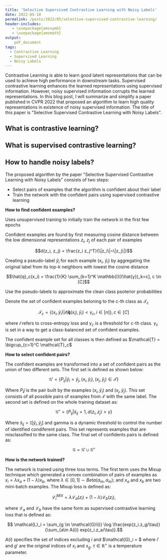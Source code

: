 ```yaml
---
title: 'Selective Supervised Contrastive Learning with Noisy Labels'
date: 2022-05-10
permalink: /posts/2022/05/selective-supervised-contrastive-learning/
header-includes:
   - \usepackage{amssymb}
   - \usepackage{amsmath}
output:
    pdf_document
tags:
  - Contrastive Learning
  - Supervised Learning
  - Noisy Labels
---
```


Contrastive Learning is able to learn good latent representations that can be used to achieve high performance in downstream tasks. Supervised contrastive learning enhances the learned representations using supervised information. However, noisy supervised information corrupts the learned representations. In this blog post, I will summarize and simplify a paper published in CVPR 2022 that proposed an algorithm to learn high quality representations in existence of noisy supervised information. The title of this paper is "Selective Supervised Contrastive Learning with Noisy Labels". 


What is contrastive learning?
------



What is supervised contrastive learning?
------



How to handle noisy labels?
------
The proposed algorithm by the paper "Selective Supervised Contrastive Learning with Noisy Labels" consists of two steps:

* Select pairs of examples that the algorithm is confident about their label
* Train the network with the confident pairs using supervised contrastive learning


**How to find confident examples?**

Uses unsupervised training to initially train the network in the first few epochs

Confident examples are found by first measuring cosine distance between the low dimensional representations $z_i$, $z_j$ of each pair of examples

$$d(z_i, z_j) = \frac{z_i z_j^T}{\|z_i\|~\|z_j\|}$$

Creating a pseudo-label $\hat{y}_i$ for each example ($x_i$, $\tilde{y}_i$) by aggregating the original label from its top-k neighbors with lowest the cosine distance

$$\hat{q}_c(x_i) = \frac{1}{K} \sum_{k=1}^K \mathbb{I}[(\hat{y})_k=c], c \in [C]$$

Use the pseudo-labels to approximate the clean class psoterior probabilities

Denote the set of confident examples beloning to the c-th class as $\mathcal{T}_c$

$$ \mathcal{T}_c = \{(x_i, \tilde{y}_i) | \mathcal{l}(\mathbf{\hat{q}}(x_i), \tilde{y}_i) < \gamma_c, i \in [n]\}, c \in [C]$$

where $\mathcal{l}$ refers to cross-entropy loss and $\gamma_c$ is a threshold for c-th class. $\gamma_c$ is set in a way to get a class-balanced set of confident examples.

The confident example set for all classes is then defined as $\mathcal{T} = \bigcup_{c=1}^C \mathcal{T}_c$


**How to select confident pairs?**


The confident examples are transformed into a set of confident pairs as the union of two different sets. The first set is defined as shown below:

$$\mathcal{G}' = \{P_{ij}| \tilde{y}_i = \tilde{y}_j, (x_i, \tilde{y}_i), (x_j, \tilde{y}_j) \in \mathcal{T}\}$$

Where $P_ij$ is the pair built by the examples $(x_i,\tilde{y}_i)$ and $(x_j, \tilde{y}_j)$. This set consists of all possible pairs of examples from $\mathcal{T}$ with the same label. The second set is defined on the whole training dataset as:

$$ \mathcal{G}'' = \{P_{ij} | \tilde{s}_{ij} = 1, d(z_i, z_j) > \gamma\}$$

Where $\tilde{s}_{ij} = \mathbb{I}[\tilde{y}_i, \tilde{y}_j]$ and gamma is a dynamic threshold to control the number of identified condiferent pairs. This set represents examples that are misclassified to the same class. The final set of confidents pairs is defined as:

$$\mathcal{G} = \mathcal{G}' \cup \mathcal{G}''$$

**How is the network trained?**

The network is trained using three loss terms. The first term uses the Mixup technique which generated a convex combination of pairs of examples as $x_i = \lambda x_a + (1-\lambda)x_b$, where $\lambda \in [0,1] \sim Beta(\alpha_m, \alpha_m)$; and $x_a$ and $x_b$ are two mini-batch examples. The Mixup loss is defined as:


$$ \mathcal{L}_i^{MIX} = \lambda \mathcal{L}_a(z_i) + (1-\lambda) \mathcal{L}_b(z_i),$$

where $\mathcal{L}_a$ and $\mathcal{L}_b$ have the same form as supervised contrastive learning loss that is defined as:

$$ \mathcal{L}_i = \sum_{g \in \mathcal{G}(i)} \log \frac{exp(z_i.z_g/\tau)}{\sum_{a\in A(i)} exp(z_i.z_a/\tau)}.$$

$A(i)$ specifies the set of indices excluding $i$ and $\mathcal{G}_i = $ where $i'$ and $g'$ are the original indices of $x_i$ and $x_g$. $\tau \in \mathbb{R}^+$ is a temperature parameter. 









